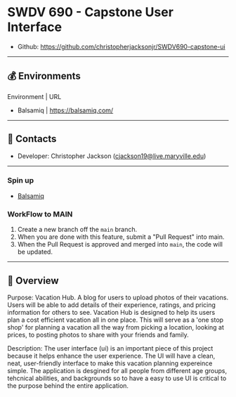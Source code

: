 # SWDV 690 - Capstone User Interface

- Github: https://github.com/christopherjacksonjr/SWDV690-capstone-ui

---
## :moneybag: Environments

Environment | URL
- Balsamiq | https://balsamiq.com/

---
## :briefcase: Contacts

- Developer: Christopher Jackson (cjackson19@live.maryville.edu)

---

### Spin up

* [Balsamiq](https://balsamiq.com/)

### WorkFlow to MAIN

1. Create a new branch off the `main` branch.
1. When you are done with this feature, submit a "Pull Request" into main.
1. When the Pull Request is approved and merged into `main`, the code will be updated.

---

## :bento: Overview

Purpose: Vacation Hub. A blog for users to upload photos of their vacations. Users will be able to add details of their experience, ratings, and pricing information for others to see. Vacation Hub is designed to help its users plan a cost efficient vacation all in one place. This will serve as a 'one stop shop' for planning a vacation all the way from picking a location, looking at prices, to posting photos to share with your friends and family.

Description: The user interface (ui) is an important piece of this project because it helps enhance the user experience. The UI will have a clean, neat, user-friendly interface to make this vacation planning expereince simple. The application is desgined for all people from different age groups, tehcnical abilities, and backgrounds so to have a easy to use UI is critical to the purpose behind the entire application. 